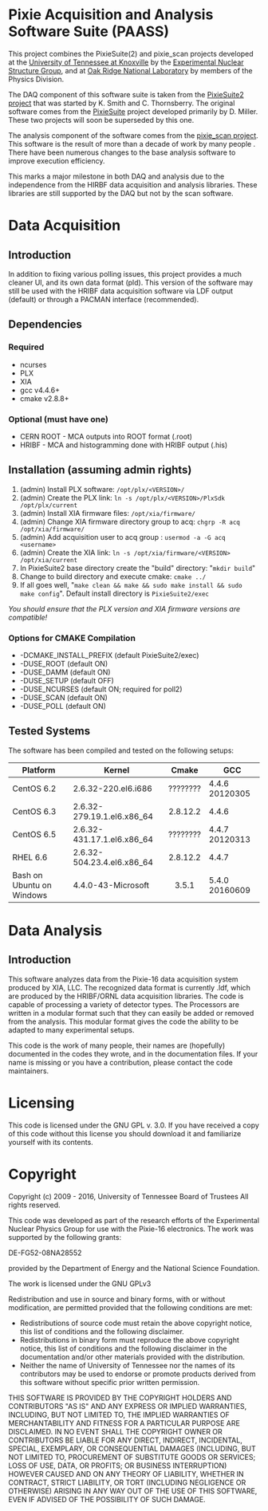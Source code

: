 # Pixie Acquisition and Analysis Software Suite (PAASS)

This project combines the PixieSuite(2) and pixie_scan projects developed
at the [University of Tennessee at Knoxville](https://utk.edu) by the
[Experimental Nuclear Structure Group](http://www.phys.utk.edu/expnuclear/),
and at [Oak Ridge National Laboratory](https://ornl.gov) by members of
the Physics Division. 

The DAQ component of this software suite is taken from the
[PixieSuite2 project](https://github.com/pixie16/PixieSuite2) that was started
by K. Smith and C. Thornsberry. The original software comes from the
[PixieSuite](https://github.com/pixie16/PixieSuite) project developed primarily
by D. Miller. These two projects will soon be superseded by this one.

The analysis component of the software comes from the
[pixie_scan project](https://github.com/pixie16/pixie_scan). This software is
the result of more than a decade of work by many people . There have been
numerous changes to the base analysis software to improve execution
efficiency. 

This marks a major milestone in both DAQ and analysis due to the
independence from the HIRBF data acquisition and analysis libraries. These
libraries are still supported by the DAQ but not by the scan software.


# Data Acquisition
## Introduction 
In addition to fixing various polling issues, this project provides a much
cleaner UI, and its own data format (pld). This version of the software may still
be used with the HRIBF data acquisition software via LDF output (default) or
through a PACMAN interface (recommended).

## Dependencies
### Required
* ncurses
* PLX 
* XIA
* gcc v4.4.6+
* cmake v2.8.8+

### Optional (must have one)
* CERN ROOT - MCA outputs into ROOT format (.root)
* HRIBF - MCA and histogramming done with HRIBF output (.his)

## Installation (assuming admin rights)
1. (admin) Install PLX software: `/opt/plx/<VERSION>/`
2. (admin) Create the PLX link: `ln -s /opt/plx/<VERSION>/PlxSdk /opt/plx/current`
3. (admin) Install XIA firmware files: `/opt/xia/firmware/`
4. (admin) Change XIA firmware directory group to acq: `chgrp -R acq /opt/xia/firmware/`
5. (admin) Add acquisition user to acq group : `usermod -a -G acq <username>`
6. (admin) Create the XIA link: `ln -s /opt/xia/firmware/<VERSION> /opt/xia/current`
7. In PixieSuite2 base directory create the "build" directory: "`mkdir build`"
8. Change to build directory and execute cmake: `cmake ../`
9. If all goes well, "`make clean && make && sudo make install && sudo make config`".
   Default install directory is `PixieSuite2/exec`

*You should ensure that the PLX version and XIA firmware versions are compatible!*

### Options for CMAKE Compilation
* -DCMAKE\_INSTALL\_PREFIX (default PixieSuite2/exec)
* -DUSE\_ROOT (default ON)
* -DUSE\_DAMM (default ON)
* -DUSE\_SETUP (default OFF)
* -DUSE\_NCURSES (default ON; required for poll2)
* -DUSE\_SCAN (default ON)
* -DUSE\_POLL (default ON)

## Tested Systems
The software has been compiled and tested on the following setups: 

Platform | Kernel | Cmake | GCC
-------- | ------ |:-----:| ---
CentOS 6.2 | 2.6.32-220.el6.i686         | ???????? | 4.4.6 20120305
CentOS 6.3 | 2.6.32-279.19.1.el6.x86\_64 | 2.8.12.2 | 4.4.6
CentOS 6.5 | 2.6.32-431.17.1.el6.x86\_64 | ???????? | 4.4.7 20120313
RHEL 6.6   | 2.6.32-504.23.4.el6.x86\_64 | 2.8.12.2 | 4.4.7
Bash on Ubuntu on Windows | 4.4.0-43-Microsoft | 3.5.1 | 5.4.0 20160609

# Data Analysis
## Introduction 
This software analyzes data from the Pixie-16 data acquisition system produced
by XIA, LLC. The recognized data format is currently .ldf, which are produced
by the HRIBF/ORNL data acquisition libraries. The code is capable of processing
a variety of detector types. The Processors are written in a modular format
such that they can easily be added or removed from the analysis. This modular
format gives the code the ability to be adapted to many experimental setups.

This code is the work of many people, their names are (hopefully) documented in
the codes they wrote, and in the documentation files. If your name is missing
or you have a contribution, please contact the code maintainers.

# Licensing
This code is licensed under the GNU GPL v. 3.0. If you have received a copy of
this code without this license you should download it and familiarize yourself
with its contents.

# Copyright
Copyright (c) 2009 - 2016, University of Tennessee Board of Trustees
All rights reserved.

This code was developed as part of the research efforts of the
Experimental Nuclear Physics Group for use with the Pixie-16
electronics. The work was supported by the following grants:

DE-FG52-08NA28552

provided by the Department of Energy and the National Science Foundation.

The work is licensed under the GNU GPLv3

Redistribution and use in source and binary forms,
with or without modification, are permitted provided
that the following conditions are met:

* Redistributions of source code must retain the above
   copyright notice, this list of conditions and the
   following disclaimer.
* Redistributions in binary form must reproduce the
   above copyright notice, this list of conditions and the
   following disclaimer in the documentation and/or other
   materials provided with the distribution.
* Neither the name of University of Tennessee nor the names of its
   contributors may be used to endorse or promote
   products derived from this software without
   specific prior written permission.

THIS SOFTWARE IS PROVIDED BY THE COPYRIGHT HOLDERS AND
CONTRIBUTORS "AS IS" AND ANY EXPRESS OR IMPLIED WARRANTIES,
INCLUDING, BUT NOT LIMITED TO, THE IMPLIED WARRANTIES OF
MERCHANTABILITY AND FITNESS FOR A PARTICULAR PURPOSE ARE DISCLAIMED.
IN NO EVENT SHALL THE COPYRIGHT OWNER OR CONTRIBUTORS BE LIABLE
FOR ANY DIRECT, INDIRECT, INCIDENTAL, SPECIAL, EXEMPLARY, OR
CONSEQUENTIAL DAMAGES (INCLUDING, BUT NOT LIMITED TO,
PROCUREMENT OF SUBSTITUTE GOODS OR SERVICES; LOSS OF USE,
DATA, OR PROFITS; OR BUSINESS INTERRUPTION) HOWEVER CAUSED AND ON
ANY THEORY OF LIABILITY, WHETHER IN CONTRACT, STRICT LIABILITY, OR
TORT (INCLUDING NEGLIGENCE OR OTHERWISE) ARISING IN ANY WAY OUT OF
THE USE OF THIS SOFTWARE, EVEN IF ADVISED OF THE POSSIBILITY OF
SUCH DAMAGE.

